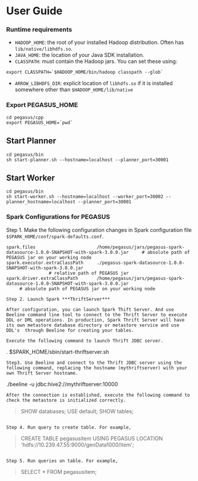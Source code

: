 # User Guide
### Runtime requirements

* `HADOOP_HOME`: the root of your installed Hadoop distribution. Often has
`lib/native/libhdfs.so`.
* `JAVA_HOME`: the location of your Java SDK installation.
* `CLASSPATH`: must contain the Hadoop jars. You can set these using:
```shell
export CLASSPATH=`$HADOOP_HOME/bin/hadoop classpath --glob`
```
* `ARROW_LIBHDFS_DIR`: explicit location of `libhdfs.so` if it is
installed somewhere other than `$HADOOP_HOME/lib/native`

### Export PEGASUS_HOME
```
cd pegasus/cpp
export PEGASUS_HOME=`pwd`
```

## Start Planner

```
cd pegasus/bin
sh start-planner.sh --hostname=localhost --planner_port=30001
```

## Start Worker

```
cd pegasus/bin
sh start-worker.sh --hostname=localhost --worker_port=30002 --planner_hostname=localhost --planner_port=30001
```

### Spark Configurations for PEGASUS

Step 1. Make the following configuration changes in Spark configuration file `$SPARK_HOME/conf/spark-defaults.conf`. 
```
spark.files                       /home/pegasus/jars/pegasus-spark-datasource-1.0.0-SNAPSHOT-with-spark-3.0.0.jar     # absolute path of PEGASUS jar on your working node
spark.executor.extraClassPath     ./pegasus-spark-datasource-1.0.0-SNAPSHOT-with-spark-3.0.0.jar
                # relative path of PEGASUS jar
spark.driver.extraClassPath       /home/pegasus/jars/pegasus-spark-datasource-1.0.0-SNAPSHOT-with-spark-3.0.0.jar
     # absolute path of PEGASUS jar on your working node

Step 2. Launch Spark ***ThriftServer***

After configuration, you can launch Spark Thift Server. And use Beeline command line tool to connect to the Thrift Server to execute DDL or DML operations. In production, Spark Thrift Server will have its own metastore database directory or metastore service and use DDL's  through Beeline for creating your tables.

Execute the following command to launch Thrift JDBC server.
```
. $SPARK_HOME/sbin/start-thriftserver.sh
```
Step3. Use Beeline and connect to the Thrift JDBC server using the following command, replacing the hostname (mythriftserver) with your own Thrift Server hostname.

```
./beeline -u jdbc:hive2://mythriftserver:10000       
```
After the connection is established, execute the following command to check the metastore is initialized correctly.

```
> SHOW databases;
> USE default;
> SHOW tables;
```
 
Step 4. Run query to create table. For example,

```
> CREATE TABLE pegasusitem USING PEGASUS LOCATION 'hdfs://10.239.47.55:9000/genData1000/item';
```

Step 5. Run queries on table. For example,

```
> SELECT * FROM pegasusitem;
```
